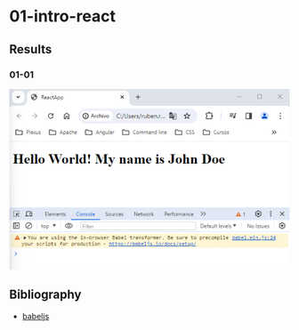 # 01-intro-react

## Results

### 01-01
  
![01-01](./doc/img/01-01.png)

## Bibliography

   - [babeljs](https://babeljs.io/)
